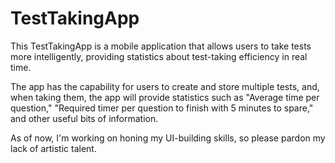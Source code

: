 # TestTakingApp

This TestTakingApp is a mobile application that allows users to take tests more intelligently, providing statistics about test-taking efficiency in real time.

The app has the capability for users to create and store multiple tests, and, when taking them, the app will provide statistics such as "Average time per question," "Required timer per question to finish with 5 minutes to spare," and other useful bits of information.

As of now, I'm working on honing my UI-building skills, so please pardon my lack of artistic talent.
